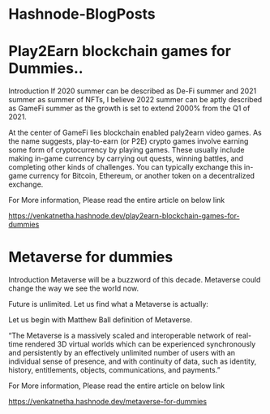 # Hashnode-BlogPosts

# Play2Earn blockchain games for Dummies..

Introduction
If 2020 summer can be described as De-Fi summer and 2021 summer as summer of NFTs, I believe 2022 summer can be aptly described as GameFi summer as the growth is set to extend 2000% from the Q1 of 2021.

At the center of GameFi lies blockchain enabled paly2earn video games. As the name suggests, play-to-earn (or P2E) crypto games involve earning some form of cryptocurrency by playing games. These usually include making in-game currency by carrying out quests, winning battles, and completing other kinds of challenges. You can typically exchange this in-game currency for Bitcoin, Ethereum, or another token on a decentralized exchange.

For More information, Please read the entire article on below link

https://venkatnetha.hashnode.dev/play2earn-blockchain-games-for-dummies

# Metaverse for dummies

Introduction
Metaverse will be a buzzword of this decade. Metaverse could change the way we see the world now.

Future is unlimited. Let us find what a Metaverse is actually:

Let us begin with Matthew Ball definition of Metaverse.

“The Metaverse is a massively scaled and interoperable network of real-time rendered 3D virtual worlds which can be experienced synchronously and persistently by an effectively unlimited number of users with an individual sense of presence, and with continuity of data, such as identity, history, entitlements, objects, communications, and payments.”


For More information, Please read the entire article on below link

https://venkatnetha.hashnode.dev/metaverse-for-dummies

